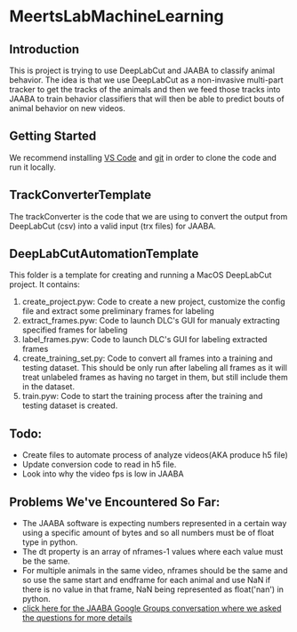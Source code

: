 # MeertsLabMachineLearning

## Introduction
This is project is trying to use DeepLabCut and JAABA to classify animal behavior. The idea is that we use DeepLabCut as a non-invasive multi-part tracker to get the tracks of the animals and then we feed those tracks into JAABA to train behavior classifiers that will then be able to predict bouts of animal behavior on new videos.

## Getting Started
We recommend installing [VS Code](https://code.visualstudio.com/download) and [git](https://git-scm.com/download) in order to clone the code and run it locally.

## TrackConverterTemplate
The trackConverter is the code that we are using to convert the output from DeepLabCut (csv) into a valid input (trx files) for JAABA.

## DeepLabCutAutomationTemplate
This folder is a template for creating and running a MacOS DeepLabCut project. It contains:
1. create_project.pyw: Code to create a new project, customize the config file and extract some preliminary frames for labeling
2. extract_frames.pyw: Code to launch DLC's GUI for manualy extracting specified frames for labeling
3. label_frames.pyw: Code to launch DLC's GUI for labeling extracted frames
4. create_training_set.py: Code to convert all frames into a training and testing dataset. This should be only run after labeling all frames as it will treat unlabeled frames as having no target in them, but still include them in the dataset.
5. train.pyw: Code to start the training process after the training and testing dataset is created.

## Todo:
- Create files to automate process of analyze videos(AKA produce h5 file)
- Update conversion code to read in h5 file.
- Look into why the video fps is low in JAABA

## Problems We've Encountered So Far: 
- The JAABA software is expecting numbers represented in a certain way using a specific amount of bytes and so all numbers must be of float type in python.
- The dt property is an array of nframes-1 values where each value must be the same.
- For multiple animals in the same video, nframes should be the same and so use the same start and endframe for each animal and use NaN if there is no value in that frame, NaN being represented as float('nan') in python.
- [click here for the JAABA Google Groups conversation where we asked the questions for more details](https://groups.google.com/g/jaaba/c/CV6UHQ43XKg)
